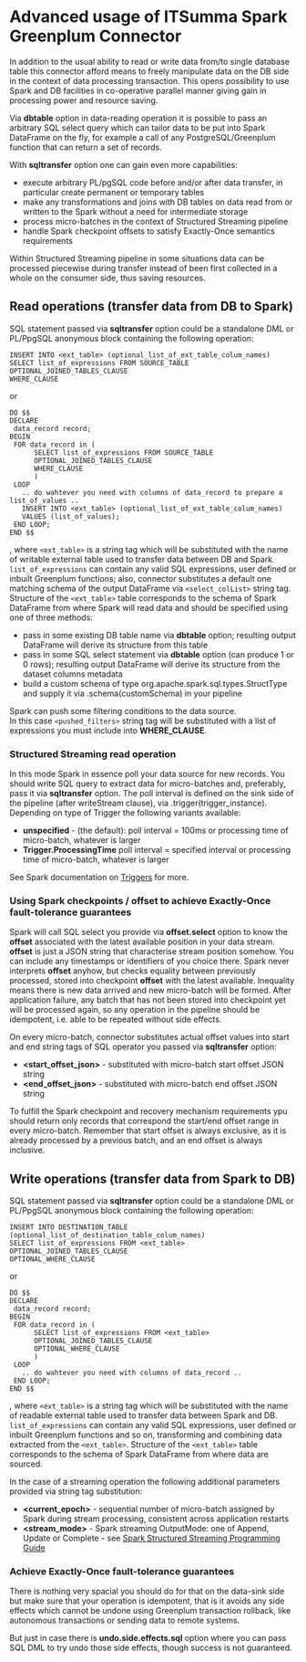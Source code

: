 # Advanced usage of ITSumma Spark Greenplum Connector

In addition to the usual ability to read or write data from/to single database table
this connector afford means to freely manipulate data on the DB side
in the context of data processing transaction. 
This opens possibility to use Spark and DB facilities in co-operative parallel manner
giving gain in processing power and resource saving.

Via **dbtable** option in data-reading operation it is possible to pass
an arbitrary SQL select query which can tailor data to be put into Spark DataFrame 
on the fly, for example a call of any PostgreSQL/Greenplum function that can return a set of records.

With **sqltransfer** option one can gain even more capabilities:
 - execute arbitrary PL/pgSQL code before and/or after data transfer, in particular create permanent or temporary tables
 - make any transformations and joins with DB tables on data read from or written to the Spark without a need for intermediate storage
 - process micro-batches in the context of Structured Streaming pipeline
 - handle Spark checkpoint offsets to satisfy Exactly-Once semantics requirements

Within Structured Streaming pipeline in some situations data can be processed 
piecewise during transfer instead of been first collected in a whole
on the consumer side, thus saving resources.

## Read operations (transfer data from DB to Spark)
SQL statement passed via **sqltransfer** option could be a standalone DML
or PL/PpgSQL anonymous block containing the following operation:
~~~
INSERT INTO <ext_table> (optional_list_of_ext_table_colum_names)
SELECT list_of_expressions FROM SOURCE_TABLE
OPTIONAL_JOINED_TABLES_CLAUSE
WHERE_CLAUSE
~~~
or
~~~
DO $$
DECLARE
 data_record record;
BEGIN
 FOR data_record in (
      SELECT list_of_expressions FROM SOURCE_TABLE
      OPTIONAL_JOINED_TABLES_CLAUSE
      WHERE_CLAUSE
      )
 LOOP
   .. do wahtever you need with columns of data_record to prepare a list_of_values ..
   INSERT INTO <ext_table> (optional_list_of_ext_table_colum_names)
   VALUES (list_of_values);
 END LOOP;
END $$
~~~
, where `<ext_table>` is a string tag which will be substituted with the
name of writable external table used to transfer data between DB and Spark. 
``list_of_expressions`` can contain any valid SQL expressions,
user defined or inbuilt Greenplum functions; also, connector substitutes a default one 
matching schema of the output DataFrame via `<select_colList>` string tag.
Structure of the `<ext_table>` table corresponds to the schema of Spark DataFrame 
from where Spark will read data and should be specified using one of three methods:
 - pass in some existing DB table name via **dbtable** option; resulting output DataFrame will derive its structure from this table
 - pass in some SQL select statement via **dbtable** option (can produce 1 or 0 rows); resulting output DataFrame will derive its structure from the dataset columns metadata
 - build a custom schema of type org.apache.spark.sql.types.StructType and supply it via .schema(customSchema) in your pipeline

Spark can push some filtering conditions to the data source.  
In this case `<pushed_filters>` string tag will be substituted with a list
of expressions you must include into **WHERE_CLAUSE**.

### Structured Streaming read operation
In this mode Spark in essence poll your data source for new records. 
You should write SQL query to extract data for micro-batches and, preferably, 
pass it via **sqltransfer** option.
The poll interval is defined on the sink side of the pipeline (after writeStream clause), 
via .trigger(trigger_instance). Depending on type of Trigger the following variants available:
 - **unspecified** - (the default): poll interval = 100ms or processing time of micro-batch, whatever is larger
 - **Trigger.ProcessingTime** poll interval = specified interval or processing time of micro-batch, whatever is larger

See Spark documentation on [Triggers](https://spark.apache.org/docs/latest/structured-streaming-programming-guide.html#triggers) for more.

### Using Spark checkpoints / offset to achieve Exactly-Once fault-tolerance guarantees
Spark will call SQL select you provide via **offset.select** option 
to know the **offset** associated 
with the latest available position in your data stream. **offset** is just a JSON string that 
characterise stream position somehow. You can include any timestamps or identifiers of you choice there.
 Spark never interprets **offset** anyhow, but checks equality between previously 
processed, stored into checkpoint **offset** with the latest available. Inequality means
there is new data arrived and new micro-batch will be formed. After application failure,
any batch that has not been stored into checkpoint yet will be processed again, so any
operation in the pipeline should be idempotent, i.e. able to be repeated without side effects.  

On every micro-batch, connector substitutes actual offset values into start and end 
string tags of SQL operator you passed via **sqltransfer** option:
 - **<start_offset_json>** - substituted with micro-batch start offset JSON string
 - **<end_offset_json>** - substituted with micro-batch end offset JSON string

To fulfill the Spark checkpoint and recovery mechanism requirements ypu should 
return only records that correspond the start/end offset range in every micro-batch.
Remember that start offset is always exclusive, as it is already processed by a previous batch,
and an end offset is always inclusive.

## Write operations (transfer data from Spark to DB)
SQL statement passed via **sqltransfer** option could be a standalone DML
or PL/PpgSQL anonymous block containing the following operation:
~~~
INSERT INTO DESTINATION_TABLE (optional_list_of_destination_table_colum_names)
SELECT list_of_expressions FROM <ext_table>
OPTIONAL_JOINED_TABLES_CLAUSE
OPTIONAL_WHERE_CLAUSE
~~~
or
~~~
DO $$
DECLARE
 data_record record;
BEGIN
 FOR data_record in (
      SELECT list_of_expressions FROM <ext_table>
      OPTIONAL_JOINED_TABLES_CLAUSE
      OPTIONAL_WHERE_CLAUSE
      )
 LOOP
   .. do wahtever you need with columns of data_record ..
 END LOOP;
END $$
~~~
, where `<ext_table>` is a string tag which will be substituted with the
name of readable external table used to transfer data between Spark and DB.  
``list_of_expressions`` can contain any valid SQL expressions,
user defined or inbuilt Greenplum functions and so on, transforming 
and combining data extracted from the `<ext_table>`. Structure of the `<ext_table>` table
corresponds to the schema of Spark DataFrame from where data are sourced.

In the case of a streaming operation the following additional parameters provided via string tag substitution:
 - **<current_epoch>** - sequential number of micro-batch assigned by Spark during stream processing, consistent across application restarts
 - **<stream_mode>** - Spark streaming OutputMode: one of Append, Update or Complete - see [Spark Structured Streaming Programming Guide](https://spark.apache.org/docs/latest/structured-streaming-programming-guide.html#output-modes)

### Achieve Exactly-Once fault-tolerance guarantees
There is nothing very spacial you should do for that on the data-sink side but make sure 
that your operation is idempotent, that is it avoids any side effects which cannot be 
undone using Greenplum transaction rollback, like autonomous transactions or 
sending data to remote systems.

But just in case there is **undo.side.effects.sql** option where you can pass SQL DML
to try undo those side effects, though success is not guaranteed. 
